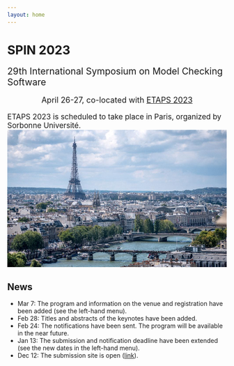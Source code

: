 ```yaml
---
layout: home
---
```


# SPIN 2023

<span style="font-size:21px">
29th International Symposium on Model Checking Software
</span>

<p style="margin-bottom:5mm;"></p>

<p style="text-align: center;font-size:18px">
April 26-27, co-located with <a href="https://etaps.org/2023/">ETAPS 2023</a>
</p>

<!-- <p style="margin-bottom:1cm;"></p> -->

<span style="font-size:17px;">
ETAPS 2023 is scheduled to take place in Paris, organized by Sorbonne Université.
</span>

<img src="assets/images/paris.jpeg" alt="Paris.jpg"/>

## News

* Mar 7: The program and information on the venue and registration have been added (see the left-hand menu).
* Feb 28: Titles and abstracts of the keynotes have been added.
* Feb 24: The notifications have been sent. The program will be available in the near future.
* Jan 13: The submission and notification deadline have been extended (see the new dates in the left-hand menu).
* Dec 12: The submission site is open ([link](https://easychair.org/conferences/?conf=spin20230)).
